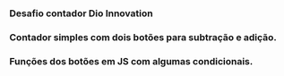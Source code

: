 ### Desafio contador Dio Innovation

### Contador simples com dois botões para subtração e adição. 

### Funções dos botões em JS com algumas condicionais. 
